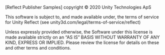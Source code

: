 [Reflect Publisher Samples] copyright © 2020 Unity Technologies ApS

This software is subject to, and made available under, the terms of service for Unity Reflect (see unity3d.com/legal/terms-of-service/reflect)

Unless expressly provided otherwise, the Software under this license is made available strictly on an “AS IS” BASIS WITHOUT WARRANTY OF ANY KIND, EXPRESS OR IMPLIED. Please review the license for details on these and other terms and conditions.

